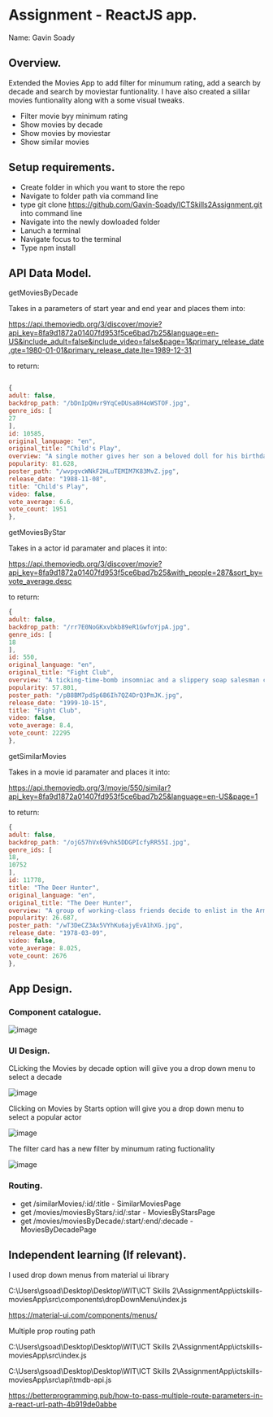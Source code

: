 # Assignment - ReactJS app.

Name: Gavin Soady

## Overview.

Extended the Movies App to add filter for minumum rating, add a search by decade and search by moviestar funtionality. I have also created a sililar movies funtionality along with a some visual tweaks.

 
 + Filter movie byy minimum rating
 + Show movies by decade
 + Show movies by moviestar
 + Show similar movies

## Setup requirements.
+ Create folder in which you want to store the repo
+ Navigate to folder path via command line
+ type git clone https://github.com/Gavin-Soady/ICTSkills2Assignment.git into command line
+ Navigate into the newly dowloaded folder
+ Lanuch a terminal
+ Navigate focus to the terminal
+ Type npm install

## API Data Model.

getMoviesByDecade

Takes in a parameters of start year and end year and places them into:

https://api.themoviedb.org/3/discover/movie?api_key=8fa9d1872a01407fd953f5ce6bad7b25&language=en-US&include_adult=false&include_video=false&page=1&primary_release_date.gte=1980-01-01&primary_release_date.lte=1989-12-31

to return:

```javascript

{
adult: false,
backdrop_path: "/bDnIpQHvr9YqCeDUsa8H4oWSTOF.jpg",
genre_ids: [
27
],
id: 10585,
original_language: "en",
original_title: "Child's Play",
overview: "A single mother gives her son a beloved doll for his birthday, only to discover that it is possessed by the soul of a serial killer.",
popularity: 81.628,
poster_path: "/wvpgvcWNkF2HLuTEMIM7K83MvZ.jpg",
release_date: "1988-11-08",
title: "Child's Play",
video: false,
vote_average: 6.6,
vote_count: 1951
},
```
 
getMoviesByStar

Takes in a actor id paramater and places it into:

https://api.themoviedb.org/3/discover/movie?api_key=8fa9d1872a01407fd953f5ce6bad7b25&with_people=287&sort_by=vote_average.desc

to return:

```javascript
{
adult: false,
backdrop_path: "/rr7E0NoGKxvbkb89eR1GwfoYjpA.jpg",
genre_ids: [
18
],
id: 550,
original_language: "en",
original_title: "Fight Club",
overview: "A ticking-time-bomb insomniac and a slippery soap salesman channel primal male aggression into a shocking new form of therapy. Their concept catches on, with underground "fight clubs" forming in every town, until an eccentric gets in the way and ignites an out-of-control spiral toward oblivion.",
popularity: 57.801,
poster_path: "/pB8BM7pdSp6B6Ih7QZ4DrQ3PmJK.jpg",
release_date: "1999-10-15",
title: "Fight Club",
video: false,
vote_average: 8.4,
vote_count: 22295
},
```

getSimilarMovies

Takes in a movie id paramater and places it into:

https://api.themoviedb.org/3/movie/550/similar?api_key=8fa9d1872a01407fd953f5ce6bad7b25&language=en-US&page=1

to return:

```javascript
{
adult: false,
backdrop_path: "/ojG57hVx69vhk5DDGPIcfyRR55I.jpg",
genre_ids: [
18,
10752
],
id: 11778,
title: "The Deer Hunter",
original_language: "en",
original_title: "The Deer Hunter",
overview: "A group of working-class friends decide to enlist in the Army during the Vietnam War and finds it to be hellish chaos -- not the noble venture they imagined. Before they left, Steven married his pregnant girlfriend -- and Michael and Nick were in love with the same woman. But all three are different men upon their return.",
popularity: 26.687,
poster_path: "/wT3DeCZ3Ax5VYhKu6ajyEvA1hXG.jpg",
release_date: "1978-03-09",
video: false,
vote_average: 8.025,
vote_count: 2676
},
```

## App Design.

### Component catalogue.


![image](https://user-images.githubusercontent.com/60347182/131417426-f515ab38-04ca-43ea-a510-2e387f16ed0e.png)


### UI Design.
CLicking the Movies by decade option will giive you a drop down menu to select a decade

![image](https://user-images.githubusercontent.com/60347182/131417831-519d828c-1532-4d2d-9218-8892b2071694.png)

Clicking on Movies by Starts option will give you a drop down menu to select a popular actor

![image](https://user-images.githubusercontent.com/60347182/131418049-635c69ed-d6b6-419c-bb4b-9c9c8b7c93bc.png)

The filter card has a new filter by minumum rating fuctionality

![image](https://user-images.githubusercontent.com/60347182/131418207-2d1e5cbc-5f19-4365-9c87-403c15551ceb.png)


### Routing.

+ get /similarMovies/:id/:title  - SimilarMoviesPage
+ get /movies/moviesByStars/:id/:star  - MoviesByStarsPage
+ get /movies/moviesByDecade/:start/:end/:decade - MoviesByDecadePage


## Independent learning (If relevant).
I used drop down menus from material ui library

C:\Users\gsoad\Desktop\Desktop\WIT\ICT Skills 2\AssignmentApp\ictskills-moviesApp\src\components\dropDownMenu\index.js

https://material-ui.com/components/menus/

Multiple prop routing path

C:\Users\gsoad\Desktop\Desktop\WIT\ICT Skills 2\AssignmentApp\ictskills-moviesApp\src\index.js

C:\Users\gsoad\Desktop\Desktop\WIT\ICT Skills 2\AssignmentApp\ictskills-moviesApp\src\api\tmdb-api.js

https://betterprogramming.pub/how-to-pass-multiple-route-parameters-in-a-react-url-path-4b919de0abbe
